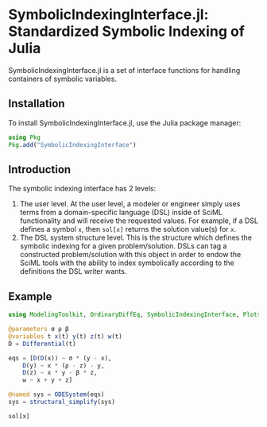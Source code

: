 # SymbolicIndexingInterface.jl: Standardized Symbolic Indexing of Julia

SymbolicIndexingInterface.jl is a set of interface functions for handling containers
of symbolic variables.

## Installation

To install SymbolicIndexingInterface.jl, use the Julia package manager:

```julia
using Pkg
Pkg.add("SymbolicIndexingInterface")
```

## Introduction

The symbolic indexing interface has 2 levels:

1. The user level. At the user level, a modeler or engineer simply uses terms from a
   domain-specific language (DSL) inside of SciML functionality and will receive the requested
   values. For example, if a DSL defines a symbol `x`, then `sol[x]` returns the solution
   value(s) for `x`.
2. The DSL system structure level. This is the structure which defines the symbolic indexing
   for a given problem/solution. DSLs can tag a constructed problem/solution with this
   object in order to endow the SciML tools with the ability to index symbolically according
   to the definitions the DSL writer wants.


## Example

```julia
using ModelingToolkit, OrdinaryDiffEq, SymbolicIndexingInterface, Plots

@parameters σ ρ β
@variables t x(t) y(t) z(t) w(t)
D = Differential(t)

eqs = [D(D(x)) ~ σ * (y - x),
    D(y) ~ x * (ρ - z) - y,
    D(z) ~ x * y - β * z,
    w ~ x + y + z]

@named sys = ODESystem(eqs)
sys = structural_simplify(sys)

sol[x]
```
